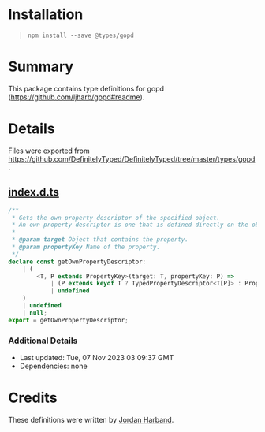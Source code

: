 # Installation
> `npm install --save @types/gopd`

# Summary
This package contains type definitions for gopd (https://github.com/ljharb/gopd#readme).

# Details
Files were exported from https://github.com/DefinitelyTyped/DefinitelyTyped/tree/master/types/gopd.
## [index.d.ts](https://github.com/DefinitelyTyped/DefinitelyTyped/tree/master/types/gopd/index.d.ts)
````ts
/**
 * Gets the own property descriptor of the specified object.
 * An own property descriptor is one that is defined directly on the object and is not inherited from the object's prototype.
 *
 * @param target Object that contains the property.
 * @param propertyKey Name of the property.
 */
declare const getOwnPropertyDescriptor:
    | (
        <T, P extends PropertyKey>(target: T, propertyKey: P) =>
            | (P extends keyof T ? TypedPropertyDescriptor<T[P]> : PropertyDescriptor)
            | undefined
    )
    | undefined
    | null;
export = getOwnPropertyDescriptor;

````

### Additional Details
 * Last updated: Tue, 07 Nov 2023 03:09:37 GMT
 * Dependencies: none

# Credits
These definitions were written by [Jordan Harband](https://github.com/ljharb).
